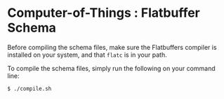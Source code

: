 # Computer-of-Things : Flatbuffer Schema

Before compiling the schema files, make sure the Flatbuffers compiler is installed on your system, and that `flatc` is in your path.

To compile the schema files, simply run the following on your command line:

    $ ./compile.sh

